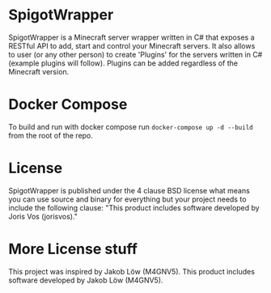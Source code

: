 # SpigotWrapper

SpigotWrapper is a Minecraft server wrapper written in C# that exposes a RESTful API to add, start and control your Minecraft servers. It also allows to user (or any other person) to create 'Plugins' for the servers written in C# (example plugins will follow).
Plugins can be added regardless of the Minecraft version.

# Docker Compose

To build and run with docker compose run `docker-compose up -d --build` from the root of the repo.

# License

SpigotWrapper is published under the 4 clause BSD license what means you can use source and binary for everything but your project needs to include the following clause: "This product includes software developed by Joris Vos (jorisvos)."

# More License stuff

This project was inspired by Jakob Löw (M4GNV5).
This product includes software developed by Jakob Löw (M4GNV5).
